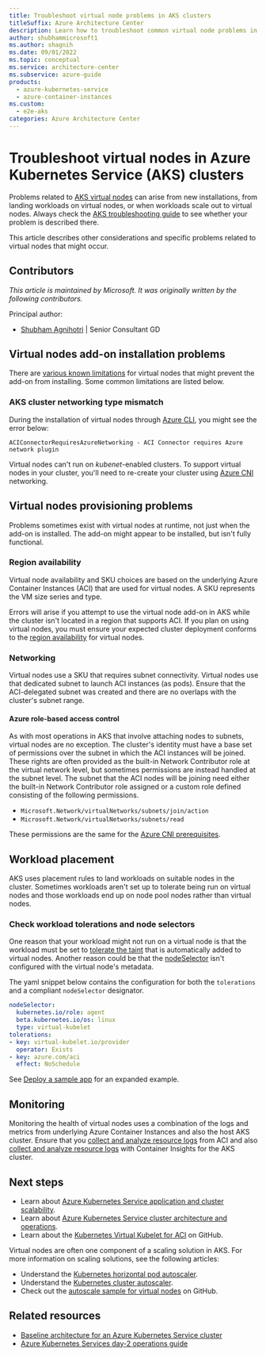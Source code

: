 ```yaml
---
title: Troubleshoot virtual node problems in AKS clusters
titleSuffix: Azure Architecture Center
description: Learn how to troubleshoot common virtual node problems in Azure Kubernetes Service (AKS) clusters.
author: shubhammicrosoft1
ms.author: shagnih
ms.date: 09/01/2022
ms.topic: conceptual
ms.service: architecture-center
ms.subservice: azure-guide
products:
  - azure-kubernetes-service
  - azure-container-instances
ms.custom:
  - e2e-aks
categories: Azure Architecture Center 
---
```


# Troubleshoot virtual nodes in Azure Kubernetes Service (AKS) clusters

Problems related to [AKS virtual nodes](/azure/aks/virtual-nodes) can arise from new installations, from landing workloads on virtual nodes, or when workloads scale out to virtual nodes. Always check the [AKS troubleshooting guide](/azure/aks/troubleshooting) to see whether your problem is described there. 

This article describes other considerations and specific problems related to virtual nodes that might occur.  

## Contributors

*This article is maintained by Microsoft. It was originally written by the following contributors.*

Principal author:

* [Shubham Agnihotri](https://www.linkedin.com/in/shubham-agnihotri8/) | Senior Consultant GD

## Virtual nodes add-on installation problems

There are [various known limitations](/azure/aks/virtual-nodes#known-limitations) for virtual nodes that might prevent the add-on from installing. Some common limitations are listed below.

### AKS cluster networking type mismatch

During the installation of virtual nodes through [Azure CLI](/azure/aks/virtual-nodes-cli), you might see the error below:

```output
ACIConnectorRequiresAzureNetworking - ACI Connector requires Azure network plugin
```

Virtual nodes can't run on *kubenet*-enabled clusters. To support virtual nodes in your cluster, you'll need to re-create your cluster using [Azure CNI](/azure/aks/configure-azure-cni) networking.

## Virtual nodes provisioning problems

Problems sometimes exist with virtual nodes at runtime, not just when the add-on is installed. The add-on might appear to be installed, but isn't fully functional.

### Region availability

Virtual node availability and SKU choices are based on the underlying Azure Container Instances (ACI) that are used for virtual nodes. A SKU represents the VM size series and type.

Errors will arise if you attempt to use the virtual node add-on in AKS while the cluster isn't located in a region that supports ACI. If you plan on using virtual nodes, you must ensure your expected cluster deployment conforms to the [region availability](/azure/aks/virtual-nodes#regional-availability) for virtual nodes.

### Networking

Virtual nodes use a SKU that requires subnet connectivity. Virtual nodes use that dedicated subnet to launch ACI instances (as pods). Ensure that the ACI-delegated subnet was created and there are no overlaps with the cluster's subnet range.

#### Azure role-based access control

As with most operations in AKS that involve attaching nodes to subnets, virtual nodes are no exception. The cluster's identity must have a base set of permissions over the subnet in which the ACI instances will be joined. These rights are often provided as the built-in Network Contributor role at the virtual network level, but sometimes permissions are instead handled at the subnet level. The subnet that the ACI nodes will be joining need either the built-in Network Contributor role assigned or a custom role defined consisting of the following permissions. 
        
  * `Microsoft.Network/virtualNetworks/subnets/join/action`
  * `Microsoft.Network/virtualNetworks/subnets/read`

These permissions are the same for the [Azure CNI prerequisites](/azure/aks/configure-azure-cni#prerequisites).

## Workload placement

AKS uses placement rules to land workloads on suitable nodes in the cluster. Sometimes workloads aren't set up to tolerate being run on virtual nodes and those workloads end up on node pool nodes rather than virtual nodes.

### Check workload tolerations and node selectors

One reason that your workload might not run on a virtual node is that the workload must be set to [tolerate the taint](https://kubernetes.io/docs/concepts/configuration/taint-and-toleration/) that is automatically added to virtual nodes. Another reason could be that the [nodeSelector](https://kubernetes.io/docs/concepts/configuration/assign-pod-node/) isn't configured with the virtual node's metadata.

The yaml snippet below contains the configuration for both the `tolerations` and a compliant `nodeSelector` designator.

```yaml
nodeSelector:
  kubernetes.io/role: agent
  beta.kubernetes.io/os: linux
  type: virtual-kubelet
tolerations:
- key: virtual-kubelet.io/provider
  operator: Exists
- key: azure.com/aci
  effect: NoSchedule
```

See [Deploy a sample app](/azure/aks/virtual-nodes-cli#deploy-a-sample-app) for an expanded example.

## Monitoring

Monitoring the health of virtual nodes uses a combination of the logs and metrics from underlying Azure Container Instances and also the host AKS cluster. Ensure that you [collect and analyze resource logs](/azure/container-instances/container-instances-log-analytics) from ACI and also [collect and analyze resource logs](/azure/azure-monitor/containers/container-insights-log-query) with Container Insights for the AKS cluster.

## Next steps

* Learn about [Azure Kubernetes Service application and cluster scalability](/learn/paths/aks-cluster-scalability/).
* Learn about [Azure Kubernetes Service cluster architecture and operations](/learn/paths/aks-cluster-architecture/).
* Learn about the [Kubernetes Virtual Kubelet for ACI](https://github.com/virtual-kubelet/azure-aci) on GitHub.

Virtual nodes are often one component of a scaling solution in AKS. For more information on scaling solutions, see the following articles:

* Understand the [Kubernetes horizontal pod autoscaler](/azure/aks/concepts-scale#horizontal-pod-autoscaler).
* Understand the [Kubernetes cluster autoscaler](/azure/aks/concepts-scale#cluster-autoscaler).
* Check out the [autoscale sample for virtual nodes](https://github.com/Azure-Samples/virtual-node-autoscale) on GitHub.

## Related resources

* [Baseline architecture for an Azure Kubernetes Service cluster](../../reference-architectures/containers/aks/baseline-aks.yml)
* [Azure Kubernetes Services day-2 operations guide](../../operator-guides/aks/day-2-operations-guide.md)

